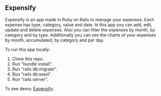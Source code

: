 ## Expensify

Expensify is an app made in Ruby on Rails to manage your expenses. Each expense has type, category, value and date. In this app you can add, edit, update and delete expenses.
Also you can filter the expenses by month, by category and by type. Additionally you can see the charts of your expenses by month, accumulated,  by category and per day.

To run this app locally:
1. Clone this repo.
2. Run "bundle install".
3. Run "rails db:migrate".
4. Run "rails db:seed".
5. Run "rails server".

To see demo: [Expensify](https://fathomless-bayou-48058.herokuapp.com).

